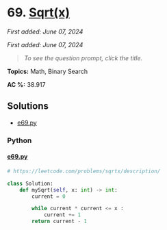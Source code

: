 # 69. [Sqrt(x)](<https://leetcode.com/problems/sqrtx>)

*First added: June 07, 2024*

*First added: June 07, 2024*


> *To see the question prompt, click the title.*

**Topics:** Math, Binary Search

**AC %:** 38.917


## Solutions

- [e69.py](<../my-submissions/e69.py>)
### Python
#### [e69.py](<../my-submissions/e69.py>)
```Python
# https://leetcode.com/problems/sqrtx/description/

class Solution:
    def mySqrt(self, x: int) -> int:
        current = 0

        while current * current <= x :
            current += 1
        return current - 1
```

